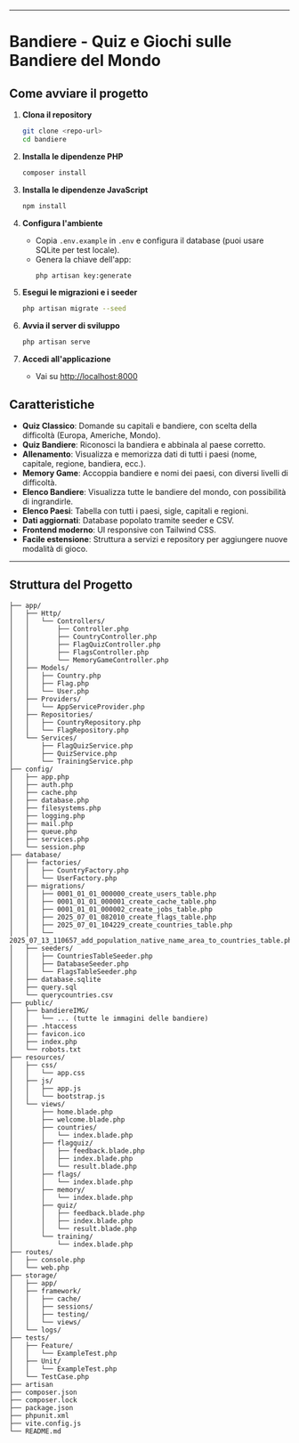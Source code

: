 
---

# Bandiere - Quiz e Giochi sulle Bandiere del Mondo


## Come avviare il progetto

1. **Clona il repository**
   ```bash
   git clone <repo-url>
   cd bandiere
   ```

2. **Installa le dipendenze PHP**
   ```bash
   composer install
   ```

3. **Installa le dipendenze JavaScript**
   ```bash
   npm install
   ```

4. **Configura l'ambiente**
   - Copia `.env.example` in `.env` e configura il database (puoi usare SQLite per test locale).
   - Genera la chiave dell'app:
     ```bash
     php artisan key:generate
     ```

5. **Esegui le migrazioni e i seeder**
   ```bash
   php artisan migrate --seed
   ```

6. **Avvia il server di sviluppo**
   ```bash
   php artisan serve
   ```

7. **Accedi all'applicazione**
   - Vai su [http://localhost:8000](http://localhost:8000)

## Caratteristiche

- **Quiz Classico**: Domande su capitali e bandiere, con scelta della difficoltà (Europa, Americhe, Mondo).
- **Quiz Bandiere**: Riconosci la bandiera e abbinala al paese corretto.
- **Allenamento**: Visualizza e memorizza dati di tutti i paesi (nome, capitale, regione, bandiera, ecc.).
- **Memory Game**: Accoppia bandiere e nomi dei paesi, con diversi livelli di difficoltà.
- **Elenco Bandiere**: Visualizza tutte le bandiere del mondo, con possibilità di ingrandirle.
- **Elenco Paesi**: Tabella con tutti i paesi, sigle, capitali e regioni.
- **Dati aggiornati**: Database popolato tramite seeder e CSV.
- **Frontend moderno**: UI responsive con Tailwind CSS.
- **Facile estensione**: Struttura a servizi e repository per aggiungere nuove modalità di gioco.

---



## Struttura del Progetto

```
├── app/
│   ├── Http/
│   │   └── Controllers/
│   │       ├── Controller.php
│   │       ├── CountryController.php
│   │       ├── FlagQuizController.php
│   │       ├── FlagsController.php
│   │       └── MemoryGameController.php
│   ├── Models/
│   │   ├── Country.php
│   │   ├── Flag.php
│   │   └── User.php
│   ├── Providers/
│   │   └── AppServiceProvider.php
│   ├── Repositories/
│   │   ├── CountryRepository.php
│   │   └── FlagRepository.php
│   └── Services/
│       ├── FlagQuizService.php
│       ├── QuizService.php
│       └── TrainingService.php
├── config/
│   ├── app.php
│   ├── auth.php
│   ├── cache.php
│   ├── database.php
│   ├── filesystems.php
│   ├── logging.php
│   ├── mail.php
│   ├── queue.php
│   ├── services.php
│   └── session.php
├── database/
│   ├── factories/
│   │   ├── CountryFactory.php
│   │   └── UserFactory.php
│   ├── migrations/
│   │   ├── 0001_01_01_000000_create_users_table.php
│   │   ├── 0001_01_01_000001_create_cache_table.php
│   │   ├── 0001_01_01_000002_create_jobs_table.php
│   │   ├── 2025_07_01_082010_create_flags_table.php
│   │   ├── 2025_07_01_104229_create_countries_table.php
│   │   └── 2025_07_13_110657_add_population_native_name_area_to_countries_table.php
│   ├── seeders/
│   │   ├── CountriesTableSeeder.php
│   │   ├── DatabaseSeeder.php
│   │   └── FlagsTableSeeder.php
│   ├── database.sqlite
│   ├── query.sql
│   └── querycountries.csv
├── public/
│   ├── bandiereIMG/
│   │   └── ... (tutte le immagini delle bandiere)
│   ├── .htaccess
│   ├── favicon.ico
│   ├── index.php
│   └── robots.txt
├── resources/
│   ├── css/
│   │   └── app.css
│   ├── js/
│   │   ├── app.js
│   │   └── bootstrap.js
│   └── views/
│       ├── home.blade.php
│       ├── welcome.blade.php
│       ├── countries/
│       │   └── index.blade.php
│       ├── flagquiz/
│       │   ├── feedback.blade.php
│       │   ├── index.blade.php
│       │   └── result.blade.php
│       ├── flags/
│       │   └── index.blade.php
│       ├── memory/
│       │   └── index.blade.php
│       ├── quiz/
│       │   ├── feedback.blade.php
│       │   ├── index.blade.php
│       │   └── result.blade.php
│       └── training/
│           └── index.blade.php
├── routes/
│   ├── console.php
│   └── web.php
├── storage/
│   ├── app/
│   ├── framework/
│   │   ├── cache/
│   │   ├── sessions/
│   │   ├── testing/
│   │   └── views/
│   └── logs/
├── tests/
│   ├── Feature/
│   │   └── ExampleTest.php
│   ├── Unit/
│   │   └── ExampleTest.php
│   └── TestCase.php
├── artisan
├── composer.json
├── composer.lock
├── package.json
├── phpunit.xml
├── vite.config.js
└── README.md
```